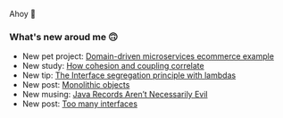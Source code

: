 Ahoy 👋

### What's new aroud me 🙃

- New pet project: [Domain-driven microservices ecommerce example](https://github.com/ttulka/ddd-example-ecommerce-microservices)
- New study: [How cohesion and coupling correlate](https://blog.ttulka.com/how-cohesion-and-coupling-correlate)
- New tip: [The Interface segregation principle with lambdas](https://blog.ttulka.com/the-interface-segregation-principle-with-lambdas)
- New post: [Monolithic objects](https://blog.ttulka.com/monolithic-objects)
- New musing: [Java Records Aren’t Necessarily Evil](https://blog.ttulka.com/java-records-are-not-necessarily-evil)
- New post: [Too many interfaces](https://blog.ttulka.com/too-many-interfaces)
